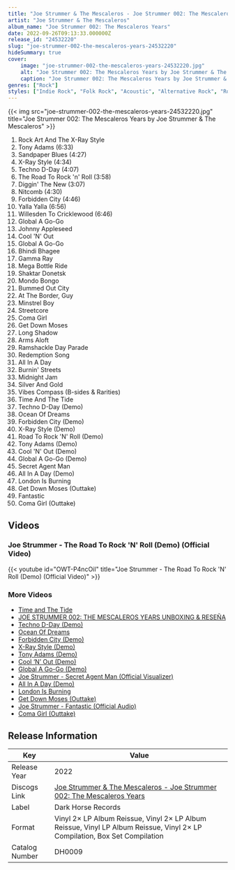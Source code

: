 ```yaml
---
title: "Joe Strummer & The Mescaleros - Joe Strummer 002: The Mescaleros Years"
artist: "Joe Strummer & The Mescaleros"
album_name: "Joe Strummer 002: The Mescaleros Years"
date: 2022-09-26T09:13:33.000000Z
release_id: "24532220"
slug: "joe-strummer-002-the-mescaleros-years-24532220"
hideSummary: true
cover:
    image: "joe-strummer-002-the-mescaleros-years-24532220.jpg"
    alt: "Joe Strummer 002: The Mescaleros Years by Joe Strummer & The Mescaleros"
    caption: "Joe Strummer 002: The Mescaleros Years by Joe Strummer & The Mescaleros"
genres: ["Rock"]
styles: ["Indie Rock", "Folk Rock", "Acoustic", "Alternative Rock", "Rock & Roll"]
---
```


{{< img src="joe-strummer-002-the-mescaleros-years-24532220.jpg" title="Joe Strummer 002: The Mescaleros Years by Joe Strummer & The Mescaleros" >}}

<!-- section break -->

1. Rock Art And The X-Ray Style
2. Tony Adams (6:33)
3. Sandpaper Blues (4:27)
4. X-Ray Style (4:34)
5. Techno D-Day (4:07)
6. The Road To Rock 'n' Roll (3:58)
7. Diggin' The New (3:07)
8. Nitcomb (4:30)
9. Forbidden City (4:46)
10. Yalla Yalla (6:56)
11. Willesden To Cricklewood (6:46)
12. Global A Go-Go
13. Johnny Appleseed
14. Cool 'N' Out
15. Global A Go-Go
16. Bhindi Bhagee
17. Gamma Ray
18. Mega Bottle Ride
19. Shaktar Donetsk
20. Mondo Bongo
21. Bummed Out City
22. At The Border, Guy
23. Minstrel Boy
24. Streetcore
25. Coma Girl
26. Get Down Moses
27. Long Shadow
28. Arms Aloft
29. Ramshackle Day Parade
30. Redemption Song
31. All In A Day
32. Burnin' Streets
33. Midnight Jam
34. Silver And Gold
35. Vibes Compass (B-sides & Rarities)
36. Time And The Tide
37. Techno D-Day (Demo)
38. Ocean Of Dreams
39. Forbidden City (Demo)
40. X-Ray Style (Demo)
41. Road To Rock 'N' Roll (Demo)
42. Tony Adams (Demo)
43. Cool 'N' Out (Demo)
44. Global A Go-Go (Demo)
45. Secret Agent Man
46. All In A Day (Demo)
47. London Is Burning
48. Get Down Moses (Outtake)
49. Fantastic
50. Coma Girl (Outtake)

<!-- section break -->




## Videos
### Joe Strummer - The Road To Rock 'N' Roll (Demo) (Official Video)
{{< youtube id="OWT-P4ncOiI" title="Joe Strummer - The Road To Rock 'N' Roll (Demo) (Official Video)" >}}<br>

### More Videos

- [Time and The Tide](https://www.youtube.com/watch?v=tEGS-e0HZEM)
- [JOE STRUMMER 002: THE MESCALEROS YEARS UNBOXING & RESEÑA](https://www.youtube.com/watch?v=sbBeo-TBdww)
- [Techno D-Day (Demo)](https://www.youtube.com/watch?v=NIZcNfdr_p4)
- [Ocean Of Dreams](https://www.youtube.com/watch?v=sZhCnF-Z-YY)
- [Forbidden City (Demo)](https://www.youtube.com/watch?v=MwOuk4EoTZk)
- [X-Ray Style (Demo)](https://www.youtube.com/watch?v=5iF2-jU79qM)
- [Tony Adams (Demo)](https://www.youtube.com/watch?v=rNbAtr46nPI)
- [Cool ‘N’ Out (Demo)](https://www.youtube.com/watch?v=0iG7WtkcsD8)
- [Global A Go-Go (Demo)](https://www.youtube.com/watch?v=OYI2ihCHPV4)
- [Joe Strummer - Secret Agent Man (Official Visualizer)](https://www.youtube.com/watch?v=O2mD-mqXDfI)
- [All In A Day (Demo)](https://www.youtube.com/watch?v=bAR9rBoDEx0)
- [London Is Burning](https://www.youtube.com/watch?v=e9TgNjffZ1E)
- [Get Down Moses (Outtake)](https://www.youtube.com/watch?v=92Oe3546d-g)
- [Joe Strummer - Fantastic (Official Audio)](https://www.youtube.com/watch?v=SmiQ8KDqG2o)
- [Coma Girl (Outtake)](https://www.youtube.com/watch?v=BK_7ECtly5c)


## Release Information
|  Key           | Value                                                |
| ---------------| ---------------------------------------------------- |
| Release Year   | 2022                                   |
| Discogs Link   | [Joe Strummer & The Mescaleros - Joe Strummer 002: The Mescaleros Years](https://www.discogs.com/release/24532220-Joe-Strummer-The-Mescaleros-Joe-Strummer-002-The-Mescaleros-Years) |
| Label          | Dark Horse Records |
| Format         | Vinyl 2× LP Album Reissue, Vinyl 2× LP Album Reissue, Vinyl LP Album Reissue, Vinyl 2× LP Compilation, Box Set Compilation |
| Catalog Number | DH0009 |
